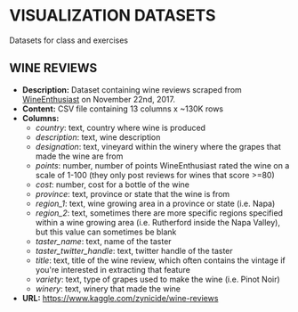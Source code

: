 # VISUALIZATION DATASETS

Datasets for class and exercises

## WINE REVIEWS
- **Description:** Dataset containing wine reviews scraped from [WineEnthusiast](https://www.winemag.com/?s=&drink_type=wine) on November 22nd, 2017. 
- **Content:** CSV file containing 13 columns x ~130K rows
- **Columns:**
    - *country*: text, country where wine is produced
    - *description*: text, wine description
    - *designation*: text, vineyard within the winery where the grapes that made the wine are from
    - *points*: number, number of points WineEnthusiast rated the wine on a scale of 1-100 (they only post reviews for wines that score \>=80)
    - *cost*: number, cost for a bottle of the wine
    - *province*: text, province or state that the wine is from
    - *region_1*: text, wine growing area in a province or state (i.e. Napa)
    - *region_2*: text, sometimes there are more specific regions specified within a wine growing area (i.e. Rutherford inside the Napa Valley), but this value can sometimes be blank
    - *taster_name*: text, name of the taster
    - *taster_twitter_handle*: text, twitter handle of the taster
    - *title*: text, title of the wine review, which often contains the vintage if you're interested in extracting that feature
    - *variety*: text, type of grapes used to make the wine (i.e. Pinot Noir)
    - *winery*: text, winery that made the wine
- **URL:** https://www.kaggle.com/zynicide/wine-reviews

